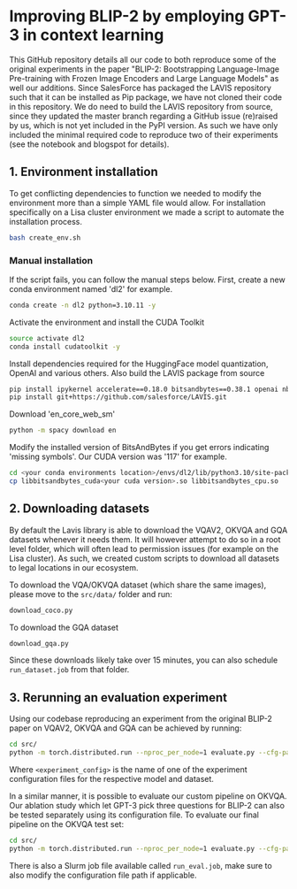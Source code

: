 # Improving BLIP-2 by employing GPT-3 in context learning
This GitHub repository details all our code to both reproduce some of the original experiments in the paper "BLIP-2: Bootstrapping Language-Image Pre-training with Frozen Image Encoders and Large Language Models" 
as well our additions. Since SalesForce has packaged the LAVIS repository such that it can be installed as Pip package, we have not cloned their code in this repository.
We do need to build the LAVIS repository from source, since they updated the master branch regarding a GitHub issue (re)raised by us, which is not yet included in the PyPI version.
As such we have only included the minimal required code to reproduce two of their experiments (see the notebook and blogspot for details). 

## 1. Environment installation
To get conflicting dependencies to function we needed to modify the environment more than a simple YAML file would allow.
For installation specifically on a Lisa cluster environment we made a script to automate the installation process.
```bash
bash create_env.sh
```
### Manual installation
If the script fails, you can follow the manual steps below. First, create a new conda environment named 'dl2' for example.
```bash
conda create -n dl2 python=3.10.11 -y
```
Activate the environment and install the CUDA Toolkit
```bash
source activate dl2
conda install cudatoolkit -y
```

Install dependencies required for the HuggingFace model quantization, OpenAI and various others. Also build the LAVIS package from source
```bash
pip install ipykernel accelerate==0.18.0 bitsandbytes==0.38.1 openai nbconvert
pip install git+https://github.com/salesforce/LAVIS.git
```

Download 'en_core_web_sm'
```bash
python -m spacy download en
```

Modify the installed version of BitsAndBytes if you get errors indicating 'missing symbols'. Our CUDA version was '117' for example.
```bash
cd <your conda environments location>/envs/dl2/lib/python3.10/site-packages/bitsandbytes
cp libbitsandbytes_cuda<your cuda version>.so libbitsandbytes_cpu.so
```

## 2. Downloading datasets
By default the Lavis library is able to download the VQAV2, OKVQA and GQA datasets whenever it needs them. It will however attempt to do so in a root level folder, which will often lead to permission issues (for example on the Lisa cluster). As such, we created custom scripts to download all datasets to legal locations in our ecosystem.

To download the VQA/OKVQA dataset (which share the same images), please move to the `src/data/` folder and run:
```bash
download_coco.py
```
To download the GQA dataset
```bash
download_gqa.py
```

Since these downloads likely take over 15 minutes, you can also schedule `run_dataset.job` from that folder.

## 3. Rerunning an evaluation experiment
Using our codebase reproducing an experiment from the original BLIP-2 paper on VQAV2, OKVQA and GQA can be achieved by running:
```bash
cd src/
python -m torch.distributed.run --nproc_per_node=1 evaluate.py --cfg-path reproducing/configs/<experiment_config>.yaml 
```
Where `<experiment_config>` is the name of one of the experiment configuration files for the respective model and dataset.

In a similar manner, it is possible to evaluate our custom pipeline on OKVQA. Our ablation study which let GPT-3 pick three questions for BLIP-2 can also be tested separately using its configuration file. To evaluate our final pipeline on the OKVQA test set:
```bash
cd src/
python -m torch.distributed.run --nproc_per_node=1 evaluate.py --cfg-path extensions/configs/okvqa_flant5xl_caption_gpt3.yaml
```
There is also a Slurm job file available called `run_eval.job`, make sure to also modify the configuration file path if applicable.
